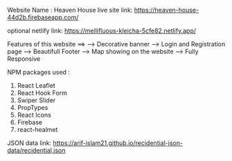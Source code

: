 Website Name : Heaven House
live site link: https://heaven-house-44d2b.firebaseapp.com/

optional netlify link: https://mellifluous-kleicha-5cfe82.netlify.app/

Features of this website ==>
--> Decorative banner
--> Login and Registration page
--> Beautifull Footer
--> Map showing on the website
--> Fully Responsive

NPM packages used :

1. React Leaflet
2. React Hook Form
3. Swiper Slider
4. PropTypes
5. React Icons
6. Firebase
7. react-healmet

JSON data link: https://arif-islam21.github.io/recidential-json-data/recidential.json
